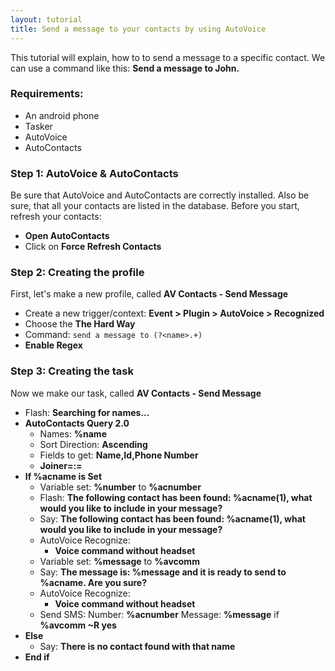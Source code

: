 ```yaml
---
layout: tutorial
title: Send a message to your contacts by using AutoVoice
---
```

This tutorial will explain, how to to send a message to a specific contact.
We can use a command like this: **Send a message to John.**

### Requirements:
- An android phone
- Tasker
- AutoVoice
- AutoContacts

### Step 1: AutoVoice & AutoContacts
Be sure that AutoVoice and AutoContacts are correctly installed. Also be sure, that all your contacts are listed in the database.
Before you start, refresh your contacts:
- **Open AutoContacts**
- Click on **Force Refresh Contacts**

### Step 2: Creating the profile
First, let's make a new profile, called **AV Contacts - Send Message**
- Create a new trigger/context: **Event > Plugin > AutoVoice > Recognized**
- Choose the **The Hard Way**
- Command: ```send a message to (?<name>.+)```
- **Enable Regex**

### Step 3: Creating the task
Now we make our task, called **AV Contacts - Send Message**
- Flash: **Searching for names...**
- **AutoContacts Query 2.0**
  - Names: **%name**
  - Sort Direction: **Ascending**
  - Fields to get: **Name,Id,Phone Number**
  - **Joiner=:=**
- **If %acname is Set**
  - Variable set: **%number** to **%acnumber**
  - Flash: **The following contact has been found: %acname(1), what would you like to include in your message?**
  - Say: **The following contact has been found: %acname(1), what would you like to include in your message?**
  - AutoVoice Recognize:
    - **Voice command without headset**
  - Variable set: **%message** to **%avcomm**
  - Say: **The message is: %message and it is ready to send to %acname. Are you sure?**  
  - AutoVoice Recognize:
    - **Voice command without headset**
  - Send SMS: Number: **%acnumber** Message: **%message** if **%avcomm ~R yes**
- **Else**
  - Say: **There is no contact found with that name**
- **End if**

